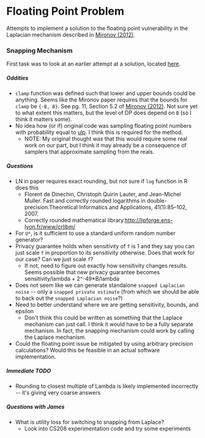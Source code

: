 # Floating Point Problem
Attempts to implement a solution to the floating point vulnerability in the Laplacian mechanism described in [Mironov (2012)](http://citeseerx.ist.psu.edu/viewdoc/download?doi=10.1.1.366.5957&rep=rep1&type=pdf).

### Snapping Mechanism
First task was to look at an earlier attempt at a solution, located [here](snapping_mechanism/gk_snap.R).

##### Oddities
<!-- - Functions didn't always return correctly (I think). -->
- `clamp` function was defined such that lower and upper bounds could be anything. Seems like the Mironov paper requires that the bounds for `clamp` be `{-B, B}`. See pg. 11, Section 5.2 of [Mironov (2012)](http://citeseerx.ist.psu.edu/viewdoc/download?doi=10.1.1.366.5957&rep=rep1&type=pdf). Not sure yet to what extent this matters, but the level of DP does depend on `B` (so I think it matters some).
- No idea how (or if) original code was sampling floating point numbers with probability equal to [ulp](https://en.wikipedia.org/wiki/Unit_in_the_last_place#Language_support). I think this is required for the method.
    - NOTE: My original thought was that this would require some real work on our part, but I think it may already be a consequence of samplers that approximate sampling from the reals.

##### Questions
- LN in paper requires exact rounding, but not sure if `log` function in R does this
    - Florent de Dinechin, Christoph Quirin Lauter, and Jean-Michel Muller.  Fast and correctly rounded logarithms in double-precision.Theoretical Informatics and Applications, 41(1):85–102, 2007.
    - Correctly rounded mathematical library.http://lipforge.ens-lyon.fr/www/crlibm/
- For `U*`, is it sufficient to use a standard uniform random number generator?
- Privacy guarantee holds when sensitivity of `f` is 1 and they say you can just scale `f` in proportion to its sensitivity otherwise. Does that work for our case? Can we just scale `f`?
    - If not, need to figure out exactly how sensitivity changes results. Seems possible that new privacy guarantee becomes sensitivity/lambda + 2^-49*B/lambda
- Does not seem like we can generate standalone `snapped Laplacian noise` -- only a `snapped private estimate` (from which we should be able to back out the `snapped Laplacian noise`?)
- Need to better understand where we are getting sensitivity, bounds, and epsilon
    - Don't think this could be written as something that the Laplace mechanism can just call. I think it would have to be a fully separate mechanism. In fact, the snapping mechanism could work by calling the Laplace mechanism.
- Could the floating point issue be mitigated by using arbitrary precision calculations? Would this be feasible in an actual software implementation.

##### Immediate TODO
- Rounding to closest multiple of Lambda is likely implemented incorrectly -- it's giving very coarse answers

##### Questions with James
- What is utility loss for switching to snapping from Laplace?
    - Look into CS208 experimentation code and try some experiments
